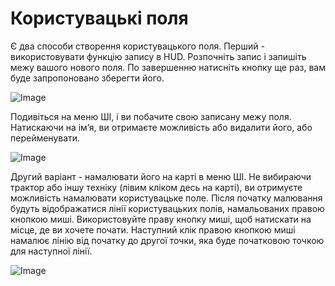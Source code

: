 # Користувацькі поля


Є два способи створення користувацького поля.
Перший - використовувати функцію запису в HUD.
Розпочніть запис і запишіть межу вашого нового поля.
По завершенню натисніть кнопку ще раз, вам буде запропоновано зберегти його.


![Image](assets/imagesrecordcustomhelp_0_0_765_510.png)


Подивіться на меню ШІ, і ви побачите свою записану межу поля.
Натискаючи на ім’я, ви отримаєте можливість або видалити його, або перейменувати.


![Image](assets/imagesdonecustomhelp_0_0_765_510.png)


Другий варіант - намалювати його на карті в меню ШІ.
Не вибираючи трактор або іншу техніку (лівим кліком десь на карті), ви отримуєте можливість намалювати користувацьке поле.
Після початку малювання будуть відображатися лінії користувацьких полів, намальованих правою кнопкою миші.
Використовуйте праву кнопку миші, щоб натискати на місце, де ви хочете почати.
Наступний клік правою кнопкою миші намалює лінію від початку до другої точки, яка буде початковою точкою для наступної лінії.


![Image](assets/imagesdrawcustomhelp_0_0_765_510.png)

